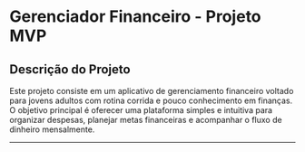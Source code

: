 # **Gerenciador Financeiro - Projeto MVP**

## **Descrição do Projeto**
Este projeto consiste em um aplicativo de gerenciamento financeiro voltado para jovens adultos com rotina corrida e pouco conhecimento em finanças. O objetivo principal é oferecer uma plataforma simples e intuitiva para organizar despesas, planejar metas financeiras e acompanhar o fluxo de dinheiro mensalmente.

---
